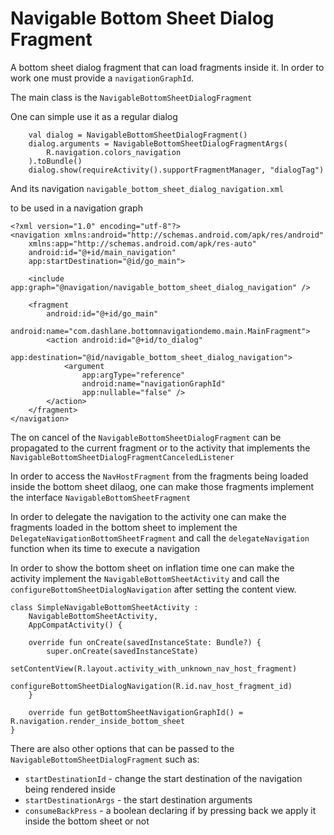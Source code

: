 # Navigable Bottom Sheet Dialog Fragment

A bottom sheet dialog fragment that can load fragments inside it. In order to work one must
 provide a `navigationGraphId`.

The main class is the `NavigableBottomSheetDialogFragment`

One can simple use it as a regular dialog
````
    val dialog = NavigableBottomSheetDialogFragment()
    dialog.arguments = NavigableBottomSheetDialogFragmentArgs(
        R.navigation.colors_navigation
    ).toBundle()
    dialog.show(requireActivity().supportFragmentManager, "dialogTag")
````

And its navigation `navigable_bottom_sheet_dialog_navigation.xml` 

to be used in a navigation graph
````
<?xml version="1.0" encoding="utf-8"?>
<navigation xmlns:android="http://schemas.android.com/apk/res/android"
    xmlns:app="http://schemas.android.com/apk/res-auto"
    android:id="@+id/main_navigation"
    app:startDestination="@id/go_main">

    <include app:graph="@navigation/navigable_bottom_sheet_dialog_navigation" />

    <fragment
        android:id="@+id/go_main"
        android:name="com.dashlane.bottomnavigationdemo.main.MainFragment">
        <action android:id="@+id/to_dialog"
            app:destination="@id/navigable_bottom_sheet_dialog_navigation">
            <argument
                app:argType="reference"
                android:name="navigationGraphId"
                app:nullable="false" />
        </action>
    </fragment>
</navigation>
````

The on cancel of the `NavigableBottomSheetDialogFragment` can be propagated to the current fragment
or to the activity that implements the `NavigableBottomSheetDialogFragmentCanceledListener`

In order to access the `NavHostFragment` from the fragments being loaded inside the bottom sheet
 dilaog, one can make those fragments implement the interface `NavigableBottomSheetFragment`
 
In order to delegate the navigation to the activity one can make the fragments loaded in the
 bottom sheet to implement the `DelegateNavigationBottomSheetFragment` and call the
  `delegateNavigation` function when its time to execute a navigation
  
In order to show the bottom sheet on inflation time one can make the activity implement the
 `NavigableBottomSheetActivity` and call the `configureBottomSheetDialogNavigation` after setting
  the content view.
  
```
class SimpleNavigableBottomSheetActivity :
    NavigableBottomSheetActivity,
    AppCompatActivity() {

    override fun onCreate(savedInstanceState: Bundle?) {
        super.onCreate(savedInstanceState)
        setContentView(R.layout.activity_with_unknown_nav_host_fragment)
        configureBottomSheetDialogNavigation(R.id.nav_host_fragment_id)
    }

    override fun getBottomSheetNavigationGraphId() = R.navigation.render_inside_bottom_sheet
}
```

There are also other options that can be passed to the `NavigableBottomSheetDialogFragment` such as:
- `startDestinationId` - change the start destination of the navigation being rendered inside
- `startDestinationArgs` - the start destination arguments
- `consumeBackPress` - a boolean declaring if by pressing back we apply it inside the bottom
 sheet or not